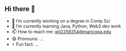 ## Hi there 👋


- 🔭 I’m currently working on a degree in Comp Sci
- 🌱 I’m currently learning Java, Python, Web3 dev work
- 📫 How to reach me: wil2259254@maricopa.edu
- 😄 Pronouns: ...
- ⚡ Fun fact: ...
